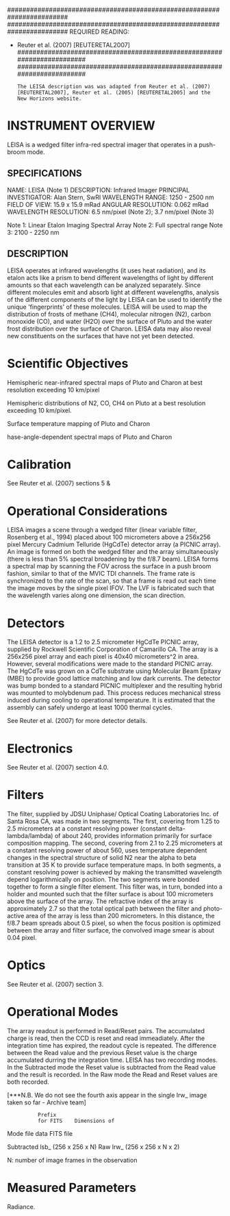 
 
########################################################################
########################################################################
REQUIRED READING:
- Reuter et al. (2007) [REUTERETAL2007]
########################################################################
########################################################################
 
 
      The LEISA description was was adapted from Reuter et al. (2007)
      [REUTERETAL2007], Reuter et al. (2005) [REUTERETAL2005] and the
      New Horizons website.
 
 
INSTRUMENT OVERVIEW
========
 
LEISA is a wedged filter infra-red spectral imager that operates in a
push-broom mode.
 
 
SPECIFICATIONS
--------
 
NAME:                    LEISA (Note 1)
DESCRIPTION:             Infrared Imager
PRINCIPAL INVESTIGATOR:  Alan Stern, SwRI
WAVELENGTH RANGE:        1250 - 2500 nm
FIELD OF VIEW:           15.9 x 15.9 mRad
ANGULAR RESOLUTION:      0.062 mRad
WAVELENGTH RESOLUTION:   6.5 nm/pixel (Note 2); 3.7 nm/pixel (Note 3)
 
Note 1:  Linear Etalon Imaging Spectral Array
Note 2:  Full spectral range
Note 3:  2100 - 2250 nm
 
 
DESCRIPTION
--------
 
LEISA operates at infrared wavelengths (it uses heat radiation), and its
etalon acts like a prism to bend different wavelengths of light by different
amounts so that each wavelength can be analyzed separately. Since different
molecules emit and absorb light at different wavelengths, analysis of the
different components of the light by LEISA can be used to identify the unique
'fingerprints' of these molecules. LEISA will be used to map the distribution
of frosts of methane (CH4), molecular nitrogen (N2), carbon monoxide (CO),
and water (H2O) over the surface of Pluto and the water frost distribution
over the surface of Charon. LEISA data may also reveal new constituents on
the surfaces that have not yet been detected.
 
 
Scientific Objectives
========
 
Hemispheric near-infrared spectral maps of Pluto and Charon at best
resolution exceeding 10 km/pixel
 
Hemispheric distributions of N2, CO, CH4 on Pluto at a best resolution
exceeding 10 km/pixel.
 
Surface temperature mapping of Pluto and Charon
 
hase-angle-dependent spectral maps of Pluto and Charon
 
 
 
Calibration
========
 
See Reuter et al. (2007) sections 5 &
 
 
Operational Considerations
========
 
LEISA images a scene through a wedged filter (linear variable filter,
Rosenberg et al., 1994) placed about 100 micrometers above a 256x256 pixel
Mercury Cadmium Telluride (HgCdTe) detector array (a PICNIC array). An image
is formed on both the wedged filter and the array simultaneously (there is
less than 5% spectral broadening by the f/8.7 beam). LEISA forms a spectral
map by scanning the FOV across the surface in a push broom fashion, similar
to that of the MVIC TDI channels. The frame rate is synchronized to the rate
of the scan, so that a frame is read out each time the image moves by the
single pixel IFOV. The LVF is fabricated such that the wavelength varies
along one dimension, the scan direction.
 
 
Detectors
========
 
The LEISA detector is a 1.2 to 2.5 micrometer HgCdTe PICNIC array, supplied
by Rockwell Scientific Corporation of Camarillo CA. The array is a 256x256
pixel array and each pixel is 40x40 micrometers^2 in area. However, several
modifications were made to the standard PICNIC array. The HgCdTe was grown on
a CdTe substrate using Molecular Beam Epitaxy (MBE) to provide good lattice
matching and low dark currents. The detector was bump bonded to a standard
PICNIC multiplexer and the resulting hybrid was mounted to molybdenum pad.
This process reduces mechanical stress induced during cooling to operational
temperature. It is estimated that the assembly can safely undergo at least
1000 thermal cycles.
 
See Reuter et al. (2007) for more detector details.
 
 
Electronics
========
 
See Reuter et al. (2007) section 4.0.
 
 
Filters
========
 
The filter, supplied by JDSU Uniphase/ Optical Coating Laboratories Inc. of
Santa Rosa CA, was made in two segments. The first, covering from 1.25 to 2.5
micrometers at a constant resolving power (constant delta-lambda/lambda) of
about 240, provides information primarily for surface composition mapping.
The second, covering from 2.1 to 2.25 micrometers at a constant resolving
power of about 560, uses temperature dependent changes in the spectral
structure of solid N2 near the alpha to beta transition at 35 K to provide
surface temperature maps. In both segments, a constant resolving power is
achieved by making the transmitted wavelength depend logarithmically on
position. The two segments were bonded together to form a single filter
element. This filter was, in turn, bonded into a holder and mounted such that
the filter surface is about 100 micrometers above the surface of the array.
The refractive index of the array is approximately 2.7 so that the total
optical path between the filter and photo-active area of the array is less
than 200 micrometers.  In this distance, the f/8.7 beam spreads about 0.5
pixel, so when the focus position is optimized between the array and filter
surface, the convolved image smear is about 0.04 pixel.
 
 
Optics
========
 
See Reuter et al. (2007) section 3.
 
 
Operational Modes
========
 
The array readout is performed in Read/Reset pairs. The accumulated charge is
read, then the CCD is reset and read immeadiately. After the integration time
has expired, the readout cycle is repeated. The difference between the Read
value and the previous Reset value is the charge accumulated durring the
integration time.  LEISA has two recording modes. In the Subtracted mode the
Reset value is subtracted from the Read value and the result is recorded. In
the Raw mode the Read and Reset values are both recorded.
 
[***N.B. We do not see the fourth axis appear in the single lrw_ image taken
so          far - Archive team]
 
              Prefix
              for FITS    Dimensions of
Mode          file        data FITS file
 
Subtracted    lsb_        (256 x 256 x N)
Raw           lrw_        (256 x 256 x N x 2)
 
N: number of image frames in the observation
 
 
Measured Parameters
========
 
Radiance.
 

        